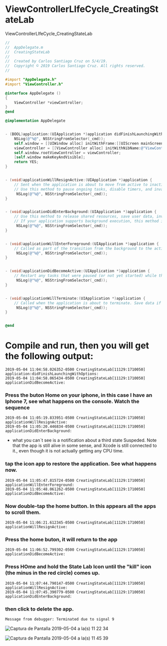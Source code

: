 # ViewControllerLIfeCycle_CreatingStateLab
ViewControllerLIfeCycle_CreatingStateLab

``` objective-c
//
//  AppDelegate.m
//  CreatingStateLab
//
//  Created by Carlos Santiago Cruz on 5/4/19.
//  Copyright © 2019 Carlos Santiago Cruz. All rights reserved.
//

#import "AppDelegate.h"
#import "ViewController.h"

@interface AppDelegate ()
{
    ViewController *viewController;
}
@end

@implementation AppDelegate


- (BOOL)application:(UIApplication *)application didFinishLaunchingWithOptions:(NSDictionary *)launchOptions {
    NSLog(@"%@", NSStringFromSelector(_cmd));
    self.window = [[UIWindow alloc] initWithFrame:[[UIScreen mainScreen] bounds]];
    viewController = [[ViewController alloc] initWithNibName:@"ViewController" bundle:nil];
    self.window.rootViewController = viewController;
    [self.window makeKeyAndVisible];
    return YES;
}


- (void)applicationWillResignActive:(UIApplication *)application {
    // Sent when the application is about to move from active to inactive state. This can occur for certain types of temporary interruptions (such as an incoming phone call or SMS message) or when the user quits the application and it begins the transition to the background state.
    // Use this method to pause ongoing tasks, disable timers, and invalidate graphics rendering callbacks. Games should use this method to pause the game.
     NSLog(@"%@", NSStringFromSelector(_cmd));
}


- (void)applicationDidEnterBackground:(UIApplication *)application {
    // Use this method to release shared resources, save user data, invalidate timers, and store enough application state information to restore your application to its current state in case it is terminated later.
    // If your application supports background execution, this method is called instead of applicationWillTerminate: when the user quits.
     NSLog(@"%@", NSStringFromSelector(_cmd));
}


- (void)applicationWillEnterForeground:(UIApplication *)application {
    // Called as part of the transition from the background to the active state; here you can undo many of the changes made on entering the background.
     NSLog(@"%@", NSStringFromSelector(_cmd));
}


- (void)applicationDidBecomeActive:(UIApplication *)application {
    // Restart any tasks that were paused (or not yet started) while the application was inactive. If the application was previously in the background, optionally refresh the user interface.
     NSLog(@"%@", NSStringFromSelector(_cmd));
}


- (void)applicationWillTerminate:(UIApplication *)application {
    // Called when the application is about to terminate. Save data if appropriate. See also applicationDidEnterBackground:.
     NSLog(@"%@", NSStringFromSelector(_cmd));
}


@end
```

# Compile and run, then you will get the following output:

``` console
2019-05-04 11:04:58.026352-0500 CreatingStateLab[11129:1710050] application:didFinishLaunchingWithOptions:
2019-05-04 11:04:58.065434-0500 CreatingStateLab[11129:1710050] applicationDidBecomeActive:
```

### Press the buton Home on your iphone, in this case I have an Iphone 7, see what happens on the console. Watch the sequence

``` console
2019-05-04 11:05:19.833951-0500 CreatingStateLab[11129:1710050] applicationWillResignActive:
2019-05-04 11:05:20.446834-0500 CreatingStateLab[11129:1710050] applicationDidEnterBackground:
```

- what you can´t see is a notification about a third state Suspeded. Note that the app is still alive in some sense, and Xcode is still connected to it., even though it is not actually getting any CPU time.

### tap the icon app to restore the application. See what happens now.

``` console 
2019-05-04 11:05:47.815724-0500 CreatingStateLab[11129:1710050] applicationWillEnterForeground:
2019-05-04 11:05:48.061262-0500 CreatingStateLab[11129:1710050] applicationDidBecomeActive:
```

### Now double-tap the home button. In this appears all the apps to scroll them.

``` console
2019-05-04 11:06:21.612345-0500 CreatingStateLab[11129:1710050] applicationWillResignActive:
```

### Press the home buton, it will return to the app

``` console
2019-05-04 11:06:52.799302-0500 CreatingStateLab[11129:1710050] applicationDidBecomeActive:
```

### Press HOme and hold the State Lab Icon until the "kill" icon (the minus in the red circle) comes up.

``` console
2019-05-04 11:07:44.790147-0500 CreatingStateLab[11129:1710050] applicationWillResignActive:
2019-05-04 11:07:45.390779-0500 CreatingStateLab[11129:1710050] applicationDidEnterBackground:

```
### then click to delete the app.
``` console
Message from debugger: Terminated due to signal 9
```

![Captura de Pantalla 2019-05-04 a la(s) 11 22 34](https://user-images.githubusercontent.com/24994818/57181897-90608c00-6e56-11e9-857e-52e6132ed3a0.png)

![Captura de Pantalla 2019-05-04 a la(s) 11 45 39](https://user-images.githubusercontent.com/24994818/57182209-cc492080-6e59-11e9-8154-8a1a415abbbe.png)
